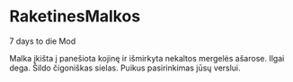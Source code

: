 # RaketinesMalkos
7 days to die Mod

Malka įkišta į panešiota kojinę ir išmirkyta nekaltos mergelės ašarose. Ilgai dega. Šildo čigoniškas sielas. Puikus pasirinkimas jūsų verslui.
